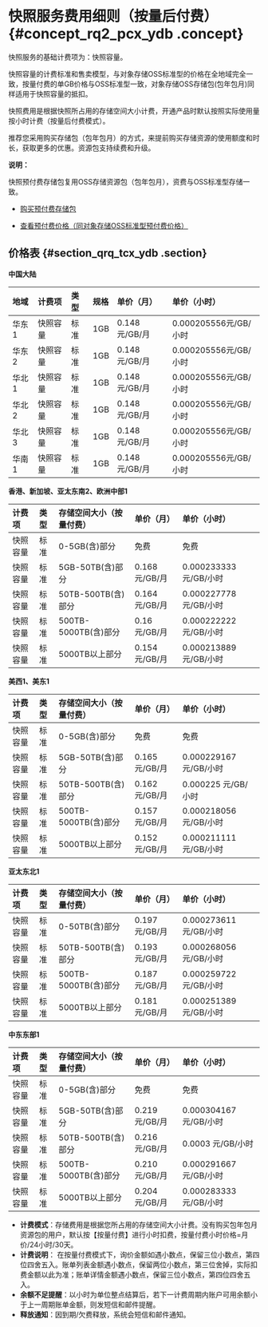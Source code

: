 # 快照服务费用细则（按量后付费） {#concept_rq2_pcx_ydb .concept}

快照服务的基础计费项为：快照容量。

快照容量的计费标准和售卖模型，与对象存储OSS标准型的价格在全地域完全一致，按量付费的单GB价格与OSS标准型一致，对象存储OSS存储包\(包年包月\)同样适用于快照容量的抵扣。

快照费用是根据快照所占用的存储空间大小计费，开通产品时默认按照实际使用量按小时计费（按量后付费模式）。

推荐您采用购买存储包（包年包月）的方式，来提前购买存储资源的使用额度和时长，获取更多的优惠。资源包支持续费和升级。

**说明：** 

快照预付费存储包复用OSS存储资源包（包年包月），资费与OSS标准型存储一致。

-   [购买预付费存储包](https://common-buy.aliyun.com/?spm=5176.8064714.694085.pricedetail1111.308e14ceu4kW4A&commodityCode=ossbag#/buy?request=%7B%22region%22:%22cn-shanghai%22,%20%22ossbag_type%22:%22storage%22,%20%22ossbag_spec%22:%221024%22,%20%22ord_time%22:%226:Month%22%7D)

-   [查看预付费价格（同对象存储OSS标准型预付费价格）](https://www.aliyun.com/price/product?spm=5176.8064714.694085.pricedetail2222.308e14ceu4kW4A#/oss/detail)


## 价格表 {#section_qrq_tcx_ydb .section}

**中国大陆**

|地域|计费项|类型|规格|单价（月）|单价（小时）|
|:-|:--|:-|:-|:----|:-----|
|华东1|快照容量|标准|1GB|0.148元/GB/月|0.000205556元/GB/小时|
|华东2|快照容量|标准|1GB|0.148元/GB/月|0.000205556元/GB/小时|
|华北1|快照容量|标准|1GB|0.148元/GB/月|0.000205556元/GB/小时|
|华北2|快照容量|标准|1GB|0.148元/GB/月|0.000205556元/GB/小时|
|华北3|快照容量|标准|1GB|0.148元/GB/月|0.000205556元/GB/小时|
|华南1|快照容量|标准|1GB|0.148元/GB/月|0.000205556元/GB/小时|

**香港、新加坡、亚太东南2、欧洲中部1**

|计费项|类型|存储空间大小（按量付费）|单价（月）|单价（小时）|
|:--|:-|:-----------|:----|:-----|
|快照容量|标准|0-5GB\(含\)部分|免费|免费|
|快照容量|标准|5GB-50TB\(含\)部分|0.168 元/GB/月|0.000233333 元/GB/小时|
|快照容量|标准|50TB-500TB\(含\)部分|0.164 元/GB/月|0.000227778 元/GB/小时|
|快照容量|标准|500TB-5000TB\(含\)部分|0.16 元/GB/月|0.000222222 元/GB/小时|
|快照容量|标准|5000TB以上部分|0.154 元/GB/月|0.000213889 元/GB/小时|

**美西1、美东1**

|计费项|类型|存储空间大小（按量付费）|单价（月）|单价（小时）|
|:--|:-|:-----------|:----|:-----|
|快照容量|标准|0-5GB\(含\)部分|免费|免费|
|快照容量|标准|5GB-50TB\(含\)部分|0.165 元/GB/月|0.000229167 元/GB/小时|
|快照容量|标准|50TB-500TB\(含\)部分|0.162 元/GB/月|0.000225 元/GB/小时|
|快照容量|标准|500TB-5000TB\(含\)部分|0.157 元/GB/月|0.000218056 元/GB/小时|
|快照容量|标准|5000TB以上部分|0.152 元/GB/月|0.000211111 元/GB/小时|

**亚太东北1**

|计费项|类型|存储空间大小（按量付费）|单价（月）|单价（小时）|
|:--|:-|:-----------|:----|:-----|
|快照容量|标准|0-50TB\(含\)部分|0.197 元/GB/月|0.000273611 元/GB/小时|
|快照容量|标准|50TB-500TB\(含\)部分|0.193 元/GB/月|0.000268056 元/GB/小时|
|快照容量|标准|500TB-5000TB\(含\)部分|0.187 元/GB/月|0.000259722 元/GB/小时|
|快照容量|标准|5000TB以上部分|0.181 元/GB/月|0.000251389 元/GB/小时|

**中东东部1**

|计费项|类型|存储空间大小（按量付费）|单价（月）|单价（小时）|
|:--|:-|:-----------|:----|:-----|
|快照容量|标准|0-5GB\(含\)部分|免费|免费|
|快照容量|标准|5GB-50TB\(含\)部分|0.219 元/GB/月|0.000304167 元/GB/小时|
|快照容量|标准|50TB-500TB\(含\)部分|0.216 元/GB/月|0.0003 元/GB/小时|
|快照容量|标准|500TB-5000TB\(含\)部分|0.210 元/GB/月|0.000291667 元/GB/小时|
|快照容量|标准|5000TB以上部分|0.204 元/GB/月|0.000283333 元/GB/小时|

-   **计费模式**：存储费用是根据您所占用的存储空间大小计费。没有购买包年包月资源包的用户，默认按【按量付费】进行小时扣费，按量付费小时价格=月价/24小时/30天。
-   **计费说明**： 在按量付费模式下，询价金额如遇小数点，保留三位小数点，第四位四舍五入。账单列表金额遇小数点，保留两位小数点，第三位舍掉，实际扣费金额以此为准；账单详情金额遇小数点，保留三位小数点，第四位四舍五入。
-   **余额不足提醒**：以小时为单位整点结算后，若下一计费周期内账户可用余额小于上一周期账单金额，则发短信和邮件提醒。
-   **释放通知**：因到期/欠费释放，系统会短信和邮件通知。

